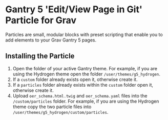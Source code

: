 # Gantry 5 'Edit/View Page in Git' Particle for Grav

Particles are small, modular blocks with preset scripting that enable you to add elements to your Grav Gantry 5 pages.

## Installing the Particle

1. Open the folder of your active Gantry theme. For example, if you are using the Hydrogen theme open the folder `/user/themes/g5_hydrogen`.
2. If a `custom` folder already exists open it, otherwise create it.
3. If a `particles` folder already exists within the `custom` folder open it, otherwise create it.
4. Upload `oer_schema.html.twig` and `oer_schema.yaml` files into the `/custom/particles` folder. For example, if you are using the Hydrogen theme copy the two particle files into `/user/themes/g5_hydrogen/custom/particles`.

